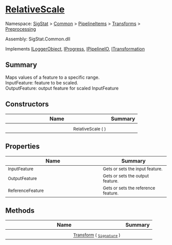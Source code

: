 # [RelativeScale](./RelativeScale.md)

Namespace: [SigStat]() > [Common](./../../../README.md) > [PipelineItems]() > [Transforms]() > [Preprocessing](./README.md)

Assembly: SigStat.Common.dll

Implements [ILoggerObject](./../../../ILoggerObject.md), [IProgress](./../../../Helpers/IProgress.md), [IPipelineIO](./../../../Pipeline/IPipelineIO.md), [ITransformation](./../../../ITransformation.md)

## Summary
Maps values of a feature to a specific range.  <br>InputFeature: feature to be scaled.<br>OutputFeature: output feature for scaled InputFeature

## Constructors

| Name | Summary | 
| --- | --- | 
| <img width=200/> <sub>RelativeScale (  )</sub>| <sub></sub>| <br>


## Properties

| Name | Summary | 
| --- | --- | 
| <img width=200/> <sub>InputFeature</sub>| <sub>Gets or sets the input feature.</sub>| <br>
| <img width=200/> <sub>OutputFeature</sub>| <sub>Gets or sets the output feature.</sub>| <br>
| <img width=200/> <sub>ReferenceFeature</sub>| <sub>Gets or sets the reference feature.</sub>| <br>


## Methods

| Name | Summary | 
| --- | --- | 
| <img width=200/> <sub>[Transform](./Methods/RelativeScale-100663787.md) ( [`Signature`](./../../../Signature.md) )</sub>| <sub></sub>| <br>


